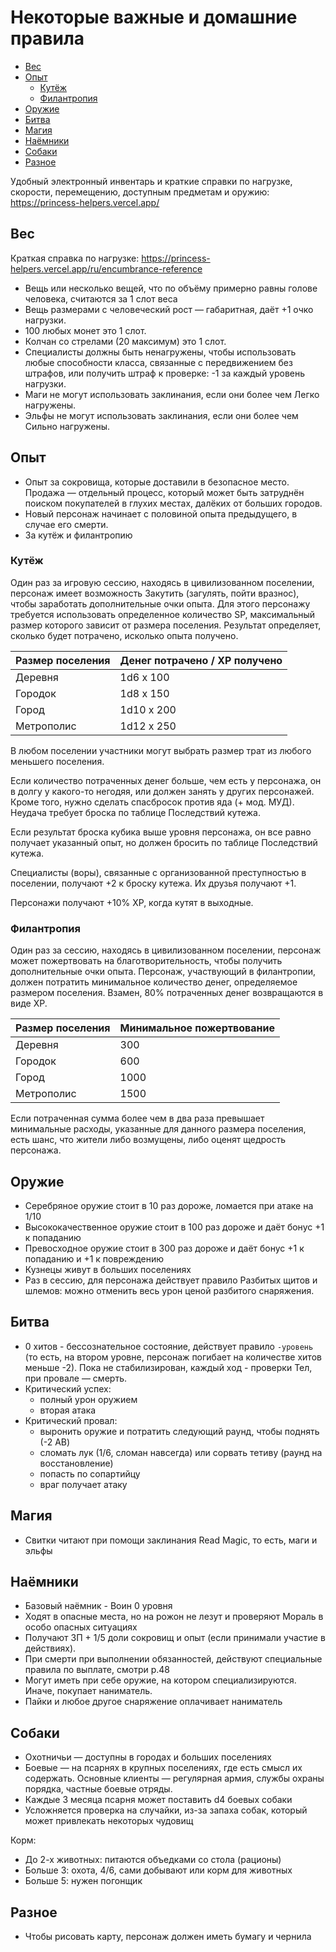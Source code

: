 # Некоторые важные и домашние правила

<!-- toc -->

- [Вес](#%D0%B2%D0%B5%D1%81)
- [Опыт](#%D0%BE%D0%BF%D1%8B%D1%82)
  - [Кутёж](#%D0%BA%D1%83%D1%82%D1%91%D0%B6)
  - [Филантропия](#%D1%84%D0%B8%D0%BB%D0%B0%D0%BD%D1%82%D1%80%D0%BE%D0%BF%D0%B8%D1%8F)
- [Оружие](#%D0%BE%D1%80%D1%83%D0%B6%D0%B8%D0%B5)
- [Битва](#%D0%B1%D0%B8%D1%82%D0%B2%D0%B0)
- [Магия](#%D0%BC%D0%B0%D0%B3%D0%B8%D1%8F)
- [Наёмники](#%D0%BD%D0%B0%D1%91%D0%BC%D0%BD%D0%B8%D0%BA%D0%B8)
- [Собаки](#%D1%81%D0%BE%D0%B1%D0%B0%D0%BA%D0%B8)
- [Разное](#%D1%80%D0%B0%D0%B7%D0%BD%D0%BE%D0%B5)

<!-- tocstop -->

Удобный электронный инвентарь и краткие справки по нагрузке, скорости, перемещению, доступным предметам и оружию: https://princess-helpers.vercel.app/

## Вес

Краткая справка по нагрузке: https://princess-helpers.vercel.app/ru/encumbrance-reference

- Вещь или несколько вещей, что по объёму примерно равны голове человека, считаются за 1 слот веса
- Вещь размерами с человеческий рост — габаритная, даёт +1 очко нагрузки.
- 100 любых монет это 1 слот.
- Колчан со стрелами (20 максимум) это 1 слот.
- Специалисты должны быть ненагружены, чтобы использовать любые способности класса, связанные с передвижением без штрафов, или получить штраф к проверке: -1 за каждый уровень нагрузки.
- Маги не могут использовать заклинания, если они более чем Легко нагружены.
- Эльфы не могут использовать заклинания, если они более чем Сильно нагружены.

## Опыт

- Опыт за сокровища, которые доставили в безопасное место. Продажа — отдельный процесс, который может быть затруднён поиском покупателей в глухих местах, далёких от больших городов.
- Новый персонаж начинает с половиной опыта предыдущего, в случае его смерти.
- За кутёж и филантропию

### Кутёж

Один раз за игровую сессию, находясь в цивилизованном поселении, персонаж имеет возможность Закутить (загулять, пойти вразнос), чтобы заработать дополнительные очки опыта. Для этого персонажу требуется использовать определенное количество SP, максимальный размер которого зависит от размера поселения. Результат определяет, сколько будет потрачено, исколько опыта получено.

| Размер поселения | Денег потрачено / XP получено |
| ---------------- | ----------------------------- |
| Деревня          | 1d6 x 100                     |
| Городок          | 1d8 x 150                     |
| Город            | 1d10 x 200                    |
| Метрополис       | 1d12 x 250                    |

В любом поселении участники могут выбрать размер трат из любого меньшего поселения.

Если количество потраченных денег больше, чем есть у персонажа, он в долгу у какого-то негодяя, или должен занять у других персонажей. Кроме того, нужно сделать спасбросок против яда (+ мод. МУД). Неудача требует броска по таблице Последствий кутежа.

Если результат броска кубика выше уровня персонажа, он все равно получает указанный опыт, но должен бросить по таблице Последствий кутежа.

Специалисты (воры), связанные с организованной преступностью в поселении, получают +2 к броску кутежа. Их друзья получают +1.

Персонажи получают +10% XP, когда кутят в выходные.

### Филантропия

Один раз за сессию, находясь в цивилизованном поселении, персонаж может пожертвовать на благотворительность, чтобы получить дополнительные очки опыта. Персонаж, участвующий в филантропии, должен потратить минимальное количество денег, определяемое размером поселения. Взамен, 80% потраченных денег возвращаются в виде XP.

| Размер поселения | Минимальное пожертвование |
| ---------------- | ------------------------- |
| Деревня          | 300                       |
| Городок          | 600                       |
| Город            | 1000                      |
| Метрополис       | 1500                      |

Если потраченная сумма более чем в два раза превышает минимальные расходы, указанные для данного размера поселения, есть шанс, что жители либо возмущены, либо оценят щедрость персонажа.

## Оружие

- Серебряное оружие стоит в 10 раз дороже, ломается при атаке на 1/10
- Высококачественное оружие стоит в 100 раз дороже и даёт бонус +1 к попаданию
- Превосходное оружие стоит в 300 раз дороже и даёт бонус +1 к попаданию и +1 к повреждению
- Кузнецы живут в больших поселениях
- Раз в сессию, для персонажа действует правило Разбитых щитов и шлемов: можно отменить весь урон ценой разбитого снаряжения.

## Битва

- 0 хитов - бессознательное состояние, действует правило `-уровень` (то есть, на втором уровне, персонаж погибает на количестве хитов меньше -2). Пока не стабилизирован, каждый ход - проверки Тел, при провале — смерть.
- Критический успех:
  - полный урон оружием
  - вторая атака
- Критический провал:
  - выронить оружие и потратить следующий раунд, чтобы поднять (-2 AB)
  - сломать лук (1/6, сломан навсегда) или сорвать тетиву (раунд на восстановление)
  - попасть по сопартийцу
  - враг получает атаку

## Магия

- Свитки читают при помощи заклинания Read Magic, то есть, маги и эльфы

## Наёмники

- Базовый наёмник - Воин 0 уровня
- Ходят в опасные места, но на рожон не лезут и проверяют Мораль в особо опасных ситуациях
- Получают ЗП + 1/5 доли сокровищ и опыт (если принимали участие в действиях).
- При смерти при выполнении обязанностей, действуют специальные правила по выплате, смотри p.48
- Могут иметь при себе оружие, на котором специализируются. Иначе, покупает наниматель.
- Пайки и любое другое снаряжение оплачивает наниматель

## Собаки

- Охотничьи — доступны в городах и больших поселениях
- Боевые — на псарнях в крупных поселениях, где есть смысл их содержать. Основные клиенты — регулярная армия, службы охраны порядка, частные боевые отряды.
- Каждые 3 месяца псарня может поставить d4 боевых собаки
- Усложняется проверка на случайки, из-за запаха собак, который может привлекать некоторых чудовищ

Корм:

- До 2-х животных: питаются объедками со стола (рационы)
- Больше 3: охота, 4/6, сами добывают или корм для животных
- Больше 5: нужен погонщик

## Разное

- Чтобы рисовать карту, персонаж должен иметь бумагу и чернила
